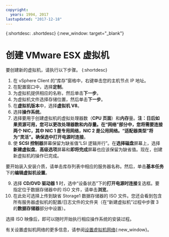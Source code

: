 ```yaml
---
copyright:
  years: 1994, 2017
lastupdated: "2017-12-18"
---
```


{:shortdesc: .shortdesc}
{:new_window: target="_blank"}


# 创建 VMware ESX 虚拟机

要创建新的虚拟机，请执行以下步骤。
{:shortdesc}

1. 在 vSphere Client 的“库存”窗格中，右键单击您的主机节点 IP 地址。
2. 在配置窗口中，选择**定制**。
3. 为虚拟机提供相应的名称，然后单击**下一步**。
4. 为虚拟机文件选择存储位置，然后单击**下一步**。
5. 在**虚拟机版本**中，选择**虚拟机 V8**。<!-- since we are using vSphere instead of the Web Client to create it (in which case we would use version 11 instead).-->
6. 选择**操作系统**。
7. 选择要用于创建虚拟机的虚拟处理器数（**CPU 页面**）和**内存**量。**注：**日后如果资源可用，您可以更改处理器数和内存量。在“网络”部分中，您将需要连接两个 NIC，其中 NIC 1 是专用网络，NIC 2 是公用网络。“适配器类型”将为“灵活”。确保选中**打开电源时连接**。
8. 使 **SCSI 控制器**屏幕保留为缺省值“LSI 逻辑并行”。在**选择磁盘**屏幕上，选择**新建虚拟盘**。**高级选项**屏幕和**即将完成**屏幕也应该保留为缺省值。现在，创建新虚拟机的操作已完成。 

要开始装入安装介质，请单击库存列表中相应的服务器名称。然后，单击**基本任务**下的**编辑虚拟机设置**。

9. 选择 **CD/DVD 驱动器 1** 时，选中“设备状态”下的**打开电源时连接**复选框。要指定位于数据存储器中的 ISO 文件，请单击**浏览**。
10. 在此处可选择上传到缺省 Storage1 数据存储器的 ISO 文件。您还会看到包含所有服务器虚拟机的配置/日志文件的文件夹（在“新建虚拟机”过程中步骤 3 的**数据存储器**部分中设置）。

选择 ISO 映像后，即可以随时开始执行相应操作系统的安装过程。

有关设置虚拟机网络的更多信息，请参阅[设置虚拟机网络](/docs/infrastructure/virtualization/virtual-machine-network-setup.html){:new_window}。
